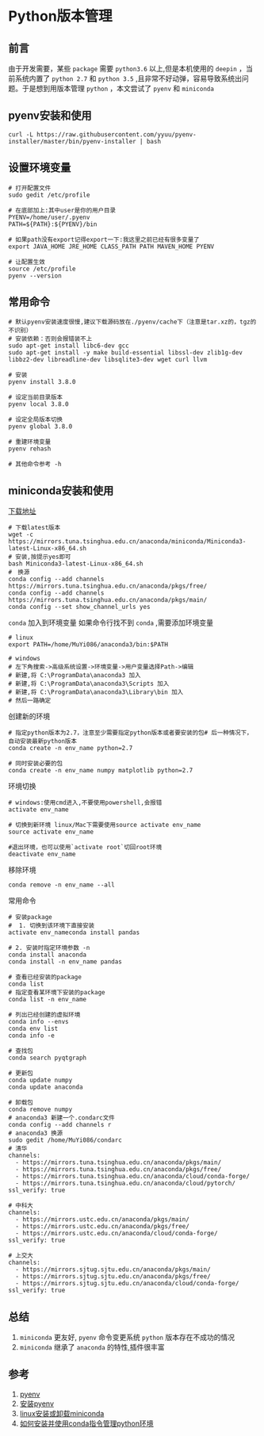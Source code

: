 # Python版本管理

## 前言
由于开发需要，某些 `package` 需要 `python3.6` 以上,但是本机使用的 `deepin` ，当前系统内置了 `python 2.7` 和 `python 3.5` ,且非常不好动弹，容易导致系统出问题。于是想到用版本管理 `python` ，本文尝试了 `pyenv` 和 `miniconda`

## pyenv安装和使用
```shell
curl -L https://raw.githubusercontent.com/yyuu/pyenv-installer/master/bin/pyenv-installer | bash 

```

## 设置环境变量
```shell
# 打开配置文件
sudo gedit /etc/profile

# 在底部加上:其中user是你的用户目录
PYENV=/home/user/.pyenv
PATH=${PATH}:${PYENV}/bin

# 如果path没有export记得export一下:我这里之前已经有很多变量了
export JAVA_HOME JRE_HOME CLASS_PATH PATH MAVEN_HOME PYENV

# 让配置生效
source /etc/profile
pyenv --version
```

## 常用命令
```shell
# 默认pyenv安装速度很慢,建议下载源码放在./pyenv/cache下（注意是tar.xz的，tgz的不识别）
# 安装依赖：否则会报错装不上
sudo apt-get install libc6-dev gcc
sudo apt-get install -y make build-essential libssl-dev zlib1g-dev libbz2-dev libreadline-dev libsqlite3-dev wget curl llvm

# 安装
pyenv install 3.8.0

# 设定当前目录版本
pyenv local 3.8.0

# 设定全局版本切换
pyenv global 3.8.0

# 重建环境变量
pyenv rehash

# 其他命令参考 -h
```

## miniconda安装和使用
[下载地址](https://mirrors.tuna.tsinghua.edu.cn/anaconda/miniconda/)

```shell
# 下载latest版本
wget -c https://mirrors.tuna.tsinghua.edu.cn/anaconda/miniconda/Miniconda3-latest-Linux-x86_64.sh
# 安装,按提示yes即可
bash Miniconda3-latest-Linux-x86_64.sh
#　换源
conda config --add channels https://mirrors.tuna.tsinghua.edu.cn/anaconda/pkgs/free/
conda config --add channels https://mirrors.tuna.tsinghua.edu.cn/anaconda/pkgs/main/
conda config --set show_channel_urls yes
```

`conda` 加入到环境变量
如果命令行找不到 `conda` ,需要添加环境变量
```shell
# linux
export PATH=/home/MuYi086/anaconda3/bin:$PATH

# windows
# 左下角搜索->高级系统设置->环境变量->用户变量选择Path->编辑
# 新建,将 C:\ProgramData\anaconda3 加入
# 新建,将 C:\ProgramData\anaconda3\Scripts 加入
# 新建,将 C:\ProgramData\anaconda3\Library\bin 加入
# 然后一路确定
```

创建新的环境

```shell
# 指定python版本为2.7，注意至少需要指定python版本或者要安装的包# 后一种情况下，自动安装最新python版本
conda create -n env_name python=2.7

# 同时安装必要的包
conda create -n env_name numpy matplotlib python=2.7
```

环境切换
```shell
# windows:使用cmd进入,不要使用powershell,会报错
activate env_name

# 切换到新环境 linux/Mac下需要使用source activate env_name
source activate env_name

#退出环境，也可以使用`activate root`切回root环境
deactivate env_name
```

移除环境
```shell
conda remove -n env_name --all
```

常用命令
```shell
# 安装package
#  1. 切换到该环境下直接安装
activate env_nameconda install pandas

# 2. 安装时指定环境参数 -n
conda install anaconda
conda install -n env_name pandas

# 查看已经安装的package
conda list
# 指定查看某环境下安装的package
conda list -n env_name

# 列出已经创建的虚拟环境
conda info --envs
conda env list
conda info -e

# 查找包
conda search pyqtgraph

# 更新包
conda update numpy
conda update anaconda

# 卸载包
conda remove numpy
# anaconda3 新建一个.condarc文件
conda config --add channels r
# anaconda3 换源
sudo gedit /home/MuYi086/condarc
# 清华
channels:
  - https://mirrors.tuna.tsinghua.edu.cn/anaconda/pkgs/main/
  - https://mirrors.tuna.tsinghua.edu.cn/anaconda/pkgs/free/
  - https://mirrors.tuna.tsinghua.edu.cn/anaconda/cloud/conda-forge/
  - https://mirrors.tuna.tsinghua.edu.cn/anaconda/cloud/pytorch/
ssl_verify: true

# 中科大
channels:
  - https://mirrors.ustc.edu.cn/anaconda/pkgs/main/
  - https://mirrors.ustc.edu.cn/anaconda/pkgs/free/
  - https://mirrors.ustc.edu.cn/anaconda/cloud/conda-forge/
ssl_verify: true

# 上交大
channels:
  - https://mirrors.sjtug.sjtu.edu.cn/anaconda/pkgs/main/
  - https://mirrors.sjtug.sjtu.edu.cn/anaconda/pkgs/free/
  - https://mirrors.sjtug.sjtu.edu.cn/anaconda/cloud/conda-forge/
ssl_verify: true
```

## 总结
1. `miniconda` 更友好, `pyenv` 命令变更系统 `python` 版本存在不成功的情况
1. `miniconda` 继承了 `anaconda` 的特性,插件很丰富

## 参考
1. [pyenv](https://github.com/pyenv/pyenv)
1. [安装pyenv](https://www.cnblogs.com/ttkl/p/10778857.html)
1. [linux安装或卸载miniconda](https://www.jianshu.com/p/fab0068a32b4)
1. [如何安装并使用conda指令管理python环境](https://www.jb51.net/article/165067.htm)